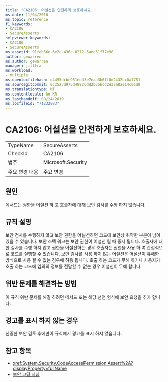 ```yaml
---
title: 'CA2106: 어설션을 안전하게 보호하세요.'
ms.date: 11/04/2016
ms.topic: reference
f1_keywords:
- CA2106
- SecureAsserts
helpviewer_keywords:
- CA2106
- SecureAsserts
ms.assetid: 91feb36e-6e2c-436c-8272-5aee31f77e98
author: gewarren
ms.author: gewarren
manager: jillfra
ms.workload:
- multiple
ms.openlocfilehash: d4495dcbe951edd3e7eaa3b6ff0d2432bc0a7751
ms.sourcegitcommit: 0c2523d975d48926dd2b35bcd2d32a8ae14c06d8
ms.translationtype: MT
ms.contentlocale: ko-KR
ms.lasthandoff: 09/24/2019
ms.locfileid: "71232883"
---
```

# <a name="ca2106-secure-asserts"></a>CA2106: 어설션을 안전하게 보호하세요.

|||
|-|-|
|TypeName|SecureAsserts|
|CheckId|CA2106|
|범주|Microsoft.Security|
|주요 변경 내용|주요 변경|

## <a name="cause"></a>원인
메서드는 권한을 어설션 하 고 호출자에 대해 보안 검사를 수행 하지 않습니다.

## <a name="rule-description"></a>규칙 설명
보안 검사를 수행하지 않고 보안 권한을 어설션하면 코드에 보안상 취약한 부분이 남아 있을 수 있습니다. 보안 스택 워크는 보안 권한이 어설션 될 때 중지 됩니다. 호출자에 대 한 검사를 수행 하지 않고 권한을 어설션하는 경우 호출자는 권한을 사용 하 여 간접적으로 코드를 실행할 수 있습니다. 보안 검사를 사용 하지 않는 어설션은 어설션이 유해한 방식으로 사용 될 수 없는 경우에 허용 됩니다. 호출 하는 코드가 무해 하거나 사용자가 호출 하는 코드에 임의의 정보를 전달할 수 없는 경우 어설션이 무해 합니다.

## <a name="how-to-fix-violations"></a>위반 문제를 해결하는 방법
이 규칙 위반 문제를 해결 하려면 메서드 또는 해당 선언 형식에 보안 요청을 추가 합니다.

## <a name="when-to-suppress-warnings"></a>경고를 표시 하지 않는 경우
신중한 보안 검토 후에만이 규칙에서 경고를 표시 하지 않습니다.

## <a name="see-also"></a>참고 항목

- <xref:System.Security.CodeAccessPermission.Assert%2A?displayProperty=fullName>
- [보안 코딩 지침](/dotnet/standard/security/secure-coding-guidelines)